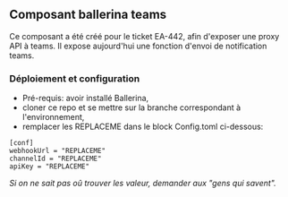## Composant ballerina teams

Ce composant a été créé pour le ticket EA-442, afin d'exposer une proxy API à teams. Il expose aujourd'hui une fonction d'envoi de notification teams.


### Déploiement et configuration

* Pré-requis: avoir installé Ballerina,  
* cloner ce repo et se mettre sur la branche correspondant à l'environnement,
* remplacer les REPLACEME dans le block Config.toml ci-dessous:
```
[conf]
webhookUrl = "REPLACEME"
channelId = "REPLACEME"
apiKey = "REPLACEME"
```
_Si on ne sait pas oû trouver les valeur, demander aux "gens qui savent"._

